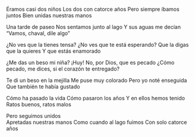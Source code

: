 Éramos casi dos niños
Los dos con catorce años
Pero siempre íbamos juntos
Bien unidas nuestras manos       

Una tarde de paseo
Nos sentamos junto al lago
Y sus aguas me decían
“Vamos, chaval, dile algo”

¿No ves que la tienes tensa?
¿No ves que te está esperando?
Que la digas que la quieres
Y que estás enamorado

¿Me das un beso mi niña?
¡Huy! No, por Dios, que es pecado
¿Cómo pecado, me dices,
si el corazón te entregado?

Te di un beso en la mejilla
Me puse muy colorado
Pero yo noté enseguida
Que también te había gustado

Cómo ha pasado la vida
Cómo pasaron los años
Y en ellos hemos tenido
Ratos buenos, ratos malos

Pero seguimos unidos      
Apretadas nuestras manos
Como cuando al lago fuimos
Con solo catorce años

